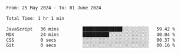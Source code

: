 <!--START_SECTION:waka-->

```txt
From: 25 May 2024 - To: 01 June 2024

Total Time: 1 hr 1 min

JavaScript   36 mins         ███████████████░░░░░░░░░░   59.42 %
MDX          24 mins         ██████████░░░░░░░░░░░░░░░   40.04 %
CSS          0 secs          ░░░░░░░░░░░░░░░░░░░░░░░░░   00.37 %
Git          0 secs          ░░░░░░░░░░░░░░░░░░░░░░░░░   00.16 %
```

<!--END_SECTION:waka-->